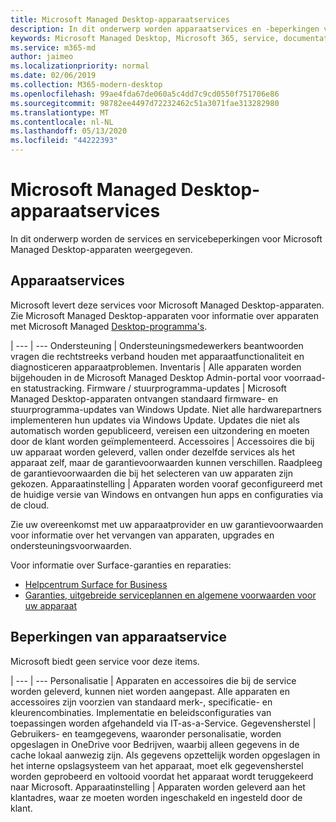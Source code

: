```yaml
---
title: Microsoft Managed Desktop-apparaatservices
description: In dit onderwerp worden apparaatservices en -beperkingen voor Microsoft Managed Desktop weergegeven.
keywords: Microsoft Managed Desktop, Microsoft 365, service, documentatie
ms.service: m365-md
author: jaimeo
ms.localizationpriority: normal
ms.date: 02/06/2019
ms.collection: M365-modern-desktop
ms.openlocfilehash: 99ae4fda67de060a5c4dd7c9cd0550f751706e86
ms.sourcegitcommit: 98782ee4497d72232462c51a3071fae313282980
ms.translationtype: MT
ms.contentlocale: nl-NL
ms.lasthandoff: 05/13/2020
ms.locfileid: "44222393"
---
```

# <a name="microsoft-managed-desktop-device-services"></a>Microsoft Managed Desktop-apparaatservices

In dit onderwerp worden de services en servicebeperkingen voor Microsoft Managed Desktop-apparaten weergegeven.

## <a name="device-services"></a>Apparaatservices

Microsoft levert deze services voor Microsoft Managed Desktop-apparaten. Zie Microsoft Managed Desktop-apparaten voor informatie over apparaten met Microsoft Managed [Desktop-programma's](device-list.md).

 | 
 --- | ---
Ondersteuning | Ondersteuningsmedewerkers beantwoorden vragen die rechtstreeks verband houden met apparaatfunctionaliteit en diagnosticeren apparaatproblemen.
Inventaris | Alle apparaten worden bijgehouden in de Microsoft Managed Desktop Admin-portal voor voorraad- en statustracking.
Firmware / stuurprogramma-updates | Microsoft Managed Desktop-apparaten ontvangen standaard firmware- en stuurprogramma-updates van Windows Update. Niet alle hardwarepartners implementeren hun updates via Windows Update. Updates die niet als automatisch worden gepubliceerd, vereisen een uitzondering en moeten door de klant worden geïmplementeerd.
Accessoires | Accessoires die bij uw apparaat worden geleverd, vallen onder dezelfde services als het apparaat zelf, maar de garantievoorwaarden kunnen verschillen. Raadpleeg de garantievoorwaarden die bij het selecteren van uw apparaten zijn gekozen. 
Apparaatinstelling    | Apparaten worden vooraf geconfigureerd met de huidige versie van Windows en ontvangen hun apps en configuraties via de cloud. 

Zie uw overeenkomst met uw apparaatprovider en uw garantievoorwaarden voor informatie over het vervangen van apparaten, upgrades en ondersteuningsvoorwaarden.

Voor informatie over Surface-garanties en reparaties:
- [Helpcentrum Surface for Business](https://support.microsoft.com/hub/4339296/surface-for-business-help)
- [Garanties, uitgebreide serviceplannen en algemene voorwaarden voor uw apparaat](https://support.microsoft.com/help/4040687/info-about-warranties-extended-service-plans-and-terms-conditions)


## <a name="device-service-limitations"></a>Beperkingen van apparaatservice

Microsoft biedt geen service voor deze items.

 | 
 --- | ---
Personalisatie | Apparaten en accessoires die bij de service worden geleverd, kunnen niet worden aangepast. Alle apparaten en accessoires zijn voorzien van standaard merk-, specificatie- en kleurencombinaties. Implementatie en beleidsconfiguraties van toepassingen worden afgehandeld via IT-as-a-Service.
Gegevensherstel | Gebruikers- en teamgegevens, waaronder personalisatie, worden opgeslagen in OneDrive voor Bedrijven, waarbij alleen gegevens in de cache lokaal aanwezig zijn. Als gegevens opzettelijk worden opgeslagen in het interne opslagsysteem van het apparaat, moet elk gegevensherstel worden geprobeerd en voltooid voordat het apparaat wordt teruggekeerd naar Microsoft.
Apparaatinstelling | Apparaten worden geleverd aan het klantadres, waar ze moeten worden ingeschakeld en ingesteld door de klant.
